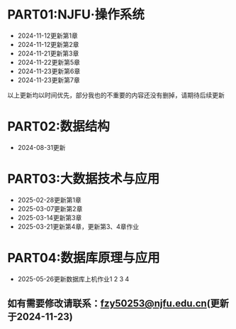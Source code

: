 # PART01:NJFU·操作系统

* 2024-11-12更新第1章
* 2024-11-12更新第2章
* 2024-11-21更新第3章
* 2024-11-22更新第5章
* 2024-11-23更新第6章
* 2024-11-23更新第7章

以上更新均以时间优先，部分我也的不重要的内容还没有删掉，请期待后续更新

# PART02:数据结构

* 2024-08-31更新

# PART03:大数据技术与应用

* 2025-02-28更新第1章
* 2025-03-07更新第2章
* 2025-03-14更新第3章
* 2025-03-21更新第4章，更新第3、4章作业

# PART04:数据库原理与应用
* 2025-05-26更新数据库上机作业1 2 3 4

## 如有需要修改请联系：fzy50253@njfu.edu.cn(更新于2024-11-23)
